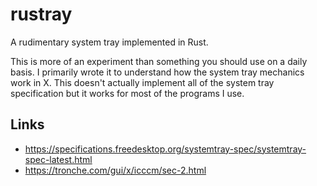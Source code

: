 # rustray

A rudimentary system tray implemented in Rust.

This is more of an experiment than something you should use on a daily basis. I
primarily wrote it to understand how the system tray mechanics work in X. This
doesn't actually implement all of the system tray specification but it works for
most of the programs I use.

## Links

* https://specifications.freedesktop.org/systemtray-spec/systemtray-spec-latest.html
* https://tronche.com/gui/x/icccm/sec-2.html
